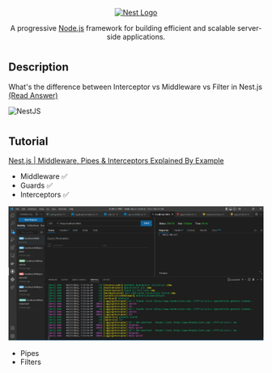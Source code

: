 <p align="center">
  <a href="http://nestjs.com/" target="blank"><img src="https://nestjs.com/img/logo-small.svg" width="200" alt="Nest Logo" /></a>
</p>

[circleci-image]: https://img.shields.io/circleci/build/github/nestjs/nest/master?token=abc123def456
[circleci-url]: https://circleci.com/gh/nestjs/nest

  <p align="center">A progressive <a href="http://nodejs.org" target="_blank">Node.js</a> framework for building efficient and scalable server-side applications.</p>
    <p align="center">


#

## Description
What's the difference between Interceptor vs Middleware vs Filter in Nest.js [(Read Answer)](https://stackoverflow.com/questions/54863655/whats-the-difference-between-interceptor-vs-middleware-vs-filter-in-nest-js)


<img src="https://i.stack.imgur.com/2lFhd.jpg" alt="NestJS">

#

## Tutorial 
[Nest.js | Middleware, Pipes & Interceptors Explained By Example](https://www.youtube.com/watch?v=x1W3FJ1RJlM) 

- Middleware ✅
- Guards ✅
- Interceptors ✅

<img src="output1.png" alt="NestJS">

- Pipes
- Filters

